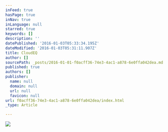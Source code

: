 ```yaml
---
inFeed: true
hasPage: true
inNav: true
inLanguage: null
starred: true
keywords: []
description: ''
datePublished: '2016-01-03T05:33:34.195Z'
dateModified: '2016-01-03T05:31:11.907Z'
title: CloudEQ
author: []
sourcePath: _posts/2016-01-01-f0acff36-74e3-4ac1-a878-6e0ffa042dea.md
published: true
authors: []
publisher:
  name: null
  domain: null
  url: null
  favicon: null
url: f0acff36-74e3-4ac1-a878-6e0ffa042dea/index.html
_type: Article

---
```

![](https://the-grid-user-content.s3-us-west-2.amazonaws.com/a66b7fbd-68ab-4860-9170-e1c9a7a5e4e9.jpg)